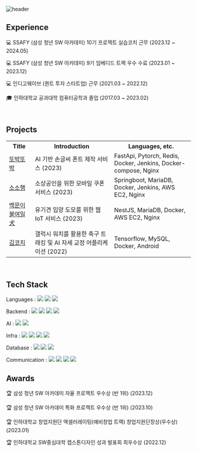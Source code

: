 ![header](https://capsule-render.vercel.app/api?type=transparent&fontColor=4f1b87&text=minkyu%20LEE&height=150&fontSize=40)

## Experience


💻 SSAFY (삼성 청년 SW 아카데미) 10기 프로젝트 실습코치 근무 (2023.12 ~ 2024.05)

💻 SSAFY (삼성 청년 SW 아카데미) 9기 임베디드 트랙 우수 수료 (2023.01 ~ 2023.12) 

💻 인디고웨이브 (퀀트 투자 스타트업) 근무 (2021.03 ~ 2022.12) 

🎓 인하대학교 공과대학 컴퓨터공학과 졸업 (2017.03 ~ 2023.02) 

<br />

## Projects
<table>
  <tr>
    <th>Title</th>
    <th>Introduction</th>
    <th>Languages, etc.</th>
  </tr>
  <tr>
    <td><a href="https://github.com/leeminkyu1212/ddobak">또박또박</a></td>
    <td>AI 기반 손글씨 폰트 제작 서비스 (2023) </td>
    <td>FastApi, Pytorch, Redis, Docker, Jenkins, Docker-compose, Nginx </td>
  </tr>
  <tr>
    <td><a href="https://github.com/leeminkyu1212/sosohang">소소행</a></td>
    <td>소상공인을 위한 모바일 쿠폰 서비스 (2023) </td>
    <td>Springboot, MariaDB, Docker, Jenkins, AWS EC2, Nginx</td>
  </tr>
  <tr>
    <td><a href="https://github.com/leeminkyu1212/backmoon">백문이 불여일犬</a></td>
    <td>유기견 입양 도모를 위한 웹 IoT 서비스 (2023) </td>
    <td>NestJS, MariaDB, Docker, AWS EC2, Nginx </td>
  </tr>
   <tr>
    <td><a href="https://github.com/leeminkyu1212/kimcoach">김코치</a></td>
    <td>갤럭시 워치를 활용한 축구 트래킹 및 AI 자세 교정 어플리케이션 (2022) </td>
    <td>Tensorflow, MySQL, Docker, Android</td>
</table>

<br />

## Tech Stack
Languages :
  <img src="https://img.shields.io/badge/python-3776AB?style=for-the-badge&logo=python&logoColor=white">
  <img src="https://img.shields.io/badge/c++-00599C?style=for-the-badge&logo=c%2B%2B&logoColor=white">
  <img src="https://img.shields.io/badge/java-007396?style=for-the-badge&logo=java&logoColor=white">

  
Backend :
  <img src="https://img.shields.io/badge/springboot-6DB33F?style=for-the-badge&logo=springboot&logoColor=white">
  <img src="https://img.shields.io/badge/FastAPI-009688?style=for-the-badge&logo=FastAPI&logoColor=white"/>
  <img src="https://img.shields.io/badge/NestJS-E0234E?style=for-the-badge&logo=nestjs&logoColor=white"/>
  <img src="https://img.shields.io/badge/express-000000?style=for-the-badge&logo=express&logoColor=white">

AI :
  <img src="https://img.shields.io/badge/pytorch-ee4c2c?style=for-the-badge&logo=notion&logoColor=white"/>
  <img src="https://img.shields.io/badge/Tensorflow-FF6F00?style=for-the-badge&logo=notion&logoColor=white"/>

Infra :
  <img src="https://img.shields.io/badge/Ubuntu-E95420?style=for-the-badge&logo=ubuntu&logoColor=white"/>
  <img src="https://img.shields.io/badge/Docker-2496ED?style=for-the-badge&logo=docker&logoColor=white"/>
  <img src="https://img.shields.io/badge/Nginx-009639?style=for-the-badge&logo=nginx&logoColor=white"/>
  <img src="https://img.shields.io/badge/jenkins-D24939?style=for-the-badge&logo=jenkins&logoColor=white"/>

Database : 
  <img src="https://img.shields.io/badge/MySQL-4479A1?style=for-the-badge&logo=mysql&logoColor=white"/>
  <img src="https://img.shields.io/badge/mariadb-003545?style=for-the-badge&logo=mariadb&logoColor=white"/>
  <img src="https://img.shields.io/badge/redis-FFCA28?style=for-the-badge&logo=redis&logoColor=white"/>

Communication : 
  <img src="https://img.shields.io/badge/Git-F05032?style=for-the-badge&logo=git&logoColor=white"/>
  <img src="https://img.shields.io/badge/Jira-0052CC?style=for-the-badge&logo=jirasoftware&logoColor=white"/>
  <img src="https://img.shields.io/badge/Mattermost-0058CC?style=for-the-badge&logo=mattermost&logoColor=white"/>
  <img src="https://img.shields.io/badge/Notion-000000?style=for-the-badge&logo=notion&logoColor=white"/>
<br />

## Awards
🏆 삼성 청년 SW 아카데미 자율 프로젝트 우수상 (반 1위) (2023.12)  

🏆 삼성 청년 SW 아카데미 특화 프로젝트 우수상 (반 1위) (2023.10)

🏆 인하대학교 창업지원단 액셀러레이팅(예비창업 트랙) 창업지원단장상(우수상) (2023.01)

🏆 인하대학교 SW중심대학 캡스톤디자인 성과 발표회 최우수상 (2022.12)

